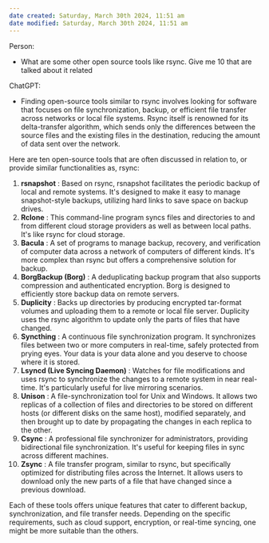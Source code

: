 ```yaml
---
date created: Saturday, March 30th 2024, 11:51 am
date modified: Saturday, March 30th 2024, 11:51 am
---
```


Person: 
- What are some other open source tools like rsync.  Give me 10 that are talked about it related

ChatGPT: 
- Finding open-source tools similar to rsync involves looking for software that focuses on file synchronization, backup, or efficient file transfer across networks or local file systems. Rsync itself is renowned for its delta-transfer algorithm, which sends only the differences between the source files and the existing files in the destination, reducing the amount of data sent over the network.

Here are ten open-source tools that are often discussed in relation to, or provide similar functionalities as, rsync: 
1. **rsnapshot** : Based on rsync, rsnapshot facilitates the periodic backup of local and remote systems. It's designed to make it easy to manage snapshot-style backups, utilizing hard links to save space on backup drives. 
2. **Rclone** : This command-line program syncs files and directories to and from different cloud storage providers as well as between local paths. It's like rsync for cloud storage. 
3. **Bacula** : A set of programs to manage backup, recovery, and verification of computer data across a network of computers of different kinds. It's more complex than rsync but offers a comprehensive solution for backup. 
4. **BorgBackup (Borg)** : A deduplicating backup program that also supports compression and authenticated encryption. Borg is designed to efficiently store backup data on remote servers. 
5. **Duplicity** : Backs up directories by producing encrypted tar-format volumes and uploading them to a remote or local file server. Duplicity uses the rsync algorithm to update only the parts of files that have changed. 
6. **Syncthing** : A continuous file synchronization program. It synchronizes files between two or more computers in real-time, safely protected from prying eyes. Your data is your data alone and you deserve to choose where it is stored. 
7. **Lsyncd (Live Syncing Daemon)** : Watches for file modifications and uses rsync to synchronize the changes to a remote system in near real-time. It's particularly useful for live mirroring scenarios. 
8. **Unison** : A file-synchronization tool for Unix and Windows. It allows two replicas of a collection of files and directories to be stored on different hosts (or different disks on the same host), modified separately, and then brought up to date by propagating the changes in each replica to the other. 
9. **Csync** : A professional file synchronizer for administrators, providing bidirectional file synchronization. It's useful for keeping files in sync across different machines. 
10. **Zsync** : A file transfer program, similar to rsync, but specifically optimized for distributing files across the Internet. It allows users to download only the new parts of a file that have changed since a previous download.

Each of these tools offers unique features that cater to different backup, synchronization, and file transfer needs. Depending on the specific requirements, such as cloud support, encryption, or real-time syncing, one might be more suitable than the others.
